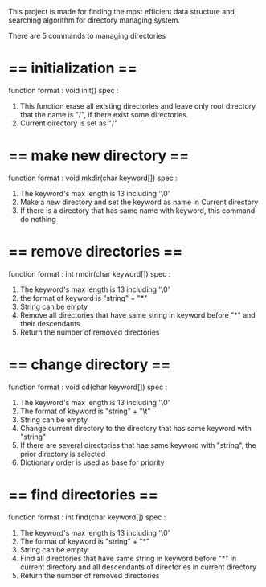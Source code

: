This project is made for finding the most efficient data structure and 
searching algorithm for directory managing system.


There are 5 commands to managing directories


# == initialization == #
function format : void init()
spec : 
1. This function erase all existing directories and 
   leave only root directory that the name is "/", if there exist some directories.
2. Current directory is set as "/" 


# == make new directory == #
function format : void mkdir(char keyword[])
spec :
1. The keyword's max length is 13 including '\0'
2. Make a new directory and set the keyword as name in Current directory
3. If there is a directory that has same name with keyword, this command do nothing 


# == remove directories == #
function format : int rmdir(char keyword[])
spec : 
1. The keyword's max length is 13 including '\0'
2. the format of keyword is "string" + "*"  
3. String can be empty
4. Remove all directories that have same string in keyword before "*" and their descendants
5. Return the number of removed directories


# == change directory == #
function format : void cd(char keyword[])
spec :
1. The keyword's max length is 13 including '\0'
2. The format of keyword is "string" + "\t"
3. String can be empty
4. Change current directory to the directory that has same keyword with "string"
5. If there are several directories that hae same keyword with "string", 
   the prior directory is selected
6. Dictionary order is used as base for priority


# == find directories == #
function format : int find(char keyword[])
spec :
1. The keyword's max length is 13 including '\0'
2. The format of keyword is "string" + "*"
3. String can be empty
4. Find all directories that have same string in keyword before "*" in current directory and all descendants of directories in current directory
5. Return the number of removed directories



